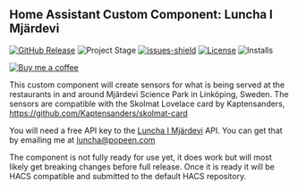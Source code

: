 ## Home Assistant Custom Component: Luncha I Mjärdevi

[![GitHub Release][releases-shield]][releases]
![Project Stage][project-stage-shield]
[![issues-shield]](issues)
[![License][license-shield]](LICENSE.md)
![Installs](https://img.shields.io/badge/dynamic/json?label=Installs&logo=home-assistant&query=%24.lunchaimjardevi.total&url=https%3A%2F%2Fanalytics.home-assistant.io%2Fcustom_integrations.json)

[![Buy me a coffee][buymeacoffee-shield]][buymeacoffee]

This custom component will create sensors for what is being served at the restaurants in and around Mjärdevi Science Park in Linköping, Sweden.
The sensors are compatible with the Skolmat Lovelace card by Kaptensanders, https://github.com/Kaptensanders/skolmat-card

You will need a free API key to the [Luncha I Mjärdevi](https://lunchaimjardevi.com/) API. You can get that by emailing me at luncha@popeen.com

The component is not fully ready for use yet, it does work but will most likely get breaking changes before full release. Once it is ready it will be HACS compatible and submitted to the default HACS repository.

[releases-shield]: https://img.shields.io/github/release/popeen/Home-Assistant-Custom-Component-Luncha-I-Mjardevi.svg
[releases]: https://github.com/popeen/Home-Assistant-Custom-Component-Luncha-I-Mjardevi/releases
[project-stage-shield]: https://img.shields.io/badge/project%20stage-not%20ready%20for%20use-red.svg
[issues-shield]: https://img.shields.io/github/issues-raw/popeen/Home-Assistant-Custom-Component-Luncha-I-Mjardevi.svg
[license-shield]: https://img.shields.io/github/license/popeen/Home-Assistant-Custom-Component-Luncha-I-Mjardevi.svg
[hacs-shield]: https://img.shields.io/badge/HACS-Custom-41BDF5.svg
[hacs]: https://github.com/custom-components/hacs
[buymeacoffee-shield]: https://www.buymeacoffee.com/assets/img/guidelines/download-assets-sm-2.svg
[buymeacoffee]: https://www.buymeacoffee.com/popeen
